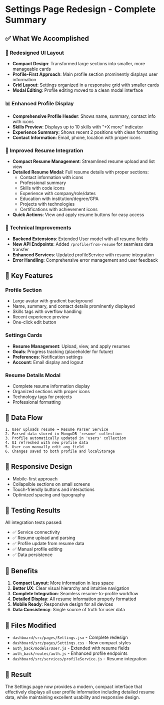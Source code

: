 # Settings Page Redesign - Complete Summary

## ✅ **What We Accomplished**

### 🎨 **Redesigned UI Layout**
- **Compact Design**: Transformed large sections into smaller, more manageable cards
- **Profile-First Approach**: Main profile section prominently displays user information
- **Grid Layout**: Settings organized in a responsive grid with smaller cards
- **Modal Editing**: Profile editing moved to a clean modal interface

### 📊 **Enhanced Profile Display**
- **Comprehensive Profile Header**: Shows name, summary, contact info with icons
- **Skills Preview**: Displays up to 10 skills with "+X more" indicator
- **Experience Summary**: Shows recent 2 positions with clean formatting
- **Contact Information**: Email, phone, location with proper icons

### 📄 **Improved Resume Integration**
- **Compact Resume Management**: Streamlined resume upload and list view
- **Detailed Resume Modal**: Full resume details with proper sections:
  - Contact information with icons
  - Professional summary
  - Skills with code icons
  - Experience with company/role/dates
  - Education with institution/degree/GPA
  - Projects with technologies
  - Certifications with achievement icons
- **Quick Actions**: View and apply resume buttons for easy access

### 🔧 **Technical Improvements**
- **Backend Extensions**: Extended User model with all resume fields
- **New API Endpoints**: Added `/profile/from-resume` for seamless data transfer
- **Enhanced Services**: Updated profileService with resume integration
- **Error Handling**: Comprehensive error management and user feedback

## 🎯 **Key Features**

### **Profile Section**
- Large avatar with gradient background
- Name, summary, and contact details prominently displayed
- Skills tags with overflow handling
- Recent experience preview
- One-click edit button

### **Settings Cards**
- **Resume Management**: Upload, view, and apply resumes
- **Goals**: Progress tracking (placeholder for future)
- **Preferences**: Notification settings
- **Account**: Email display and logout

### **Resume Details Modal**
- Complete resume information display
- Organized sections with proper icons
- Technology tags for projects
- Professional formatting

## 🔄 **Data Flow**

```
1. User uploads resume → Resume Parser Service
2. Parsed data stored in MongoDB 'resume' collection
3. Profile automatically updated in 'users' collection
4. UI refreshed with new profile data
5. User can manually edit any field
6. Changes saved to both profile and localStorage
```

## 📱 **Responsive Design**
- Mobile-first approach
- Collapsible sections on small screens
- Touch-friendly buttons and interactions
- Optimized spacing and typography

## 🧪 **Testing Results**
All integration tests passed:
- ✅ Service connectivity
- ✅ Resume upload and parsing
- ✅ Profile update from resume data
- ✅ Manual profile editing
- ✅ Data persistence

## 🚀 **Benefits**
1. **Compact Layout**: More information in less space
2. **Better UX**: Clear visual hierarchy and intuitive navigation
3. **Complete Integration**: Seamless resume-to-profile workflow
4. **Detailed Display**: All resume information properly formatted
5. **Mobile Ready**: Responsive design for all devices
6. **Data Consistency**: Single source of truth for user data

## 📁 **Files Modified**
- `dashboard/src/pages/Settings.jsx` - Complete redesign
- `dashboard/src/pages/Settings.css` - New compact styles
- `auth_back/models/User.js` - Extended with resume fields
- `auth_back/routes/auth.js` - Enhanced profile endpoints
- `dashboard/src/services/profileService.js` - Resume integration

## 🎉 **Result**
The Settings page now provides a modern, compact interface that effectively displays all user profile information including detailed resume data, while maintaining excellent usability and responsive design.
